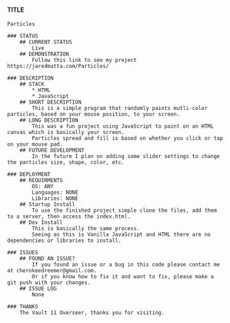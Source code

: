 #### TITLE
    Particles

    ### STATUS
        ## CURRENT STATUS
            Live
        ## DEMONSTRATION
            Follow this link to see my project https://jaredmatta.com/Particles/

    ### DESCRIPTION
        ## STACK
            * HTML
            * JavaScript
        ## SHORT DESCRIPTION
            This is a simple program that randomly paints mutli-color particles, based on your mouse position, to your screen.
        ## LONG DESCRIPTION
            This was a fun project using JavaScript to paint on an HTML canvas which is basically your screen.
            Particles spread and fill is based on whether you click or tap on your mouse pad.
        ## FUTURE DEVELOPMENT
            In the future I plan on adding some slider settings to change the particles size, shape, color, etc.

    ### DEPLOYMENT
        ## REQUIRMENTS
            OS: ANY
            Languages: NONE
            Libraries: NONE
        ## Startup Install
            To use the finished project simple clone the files, add them to a server, then access the index.html.
        ## Dev Install 
            This is basically the same process. 
            Seeing as this is Vanilla JavaScript and HTML there are no dependencies or libraries to install.
                
    ### ISSUES
        ## FOUND AN ISSUE?
            If you found an issue or a bug in this code please contact me at cherokeedreemer@gmail.com.
            Or if you know how to fix it and want to fix, please make a git push with your changes.
        ## ISSUE LOG
            None

    ### THANKS
        The Vault 11 Overseer, thanks you for visiting. 







